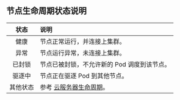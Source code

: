 ## 节点生命周期状态说明

|状态|说明|
|:--:|:--|
|健康|节点正常运行，并连接上集群。|
|异常|节点运行异常，未连接上集群。|
|已封锁|节点已被封锁，不允许新的 Pod 调度到该节点。|
|驱逐中|节点正在驱逐 Pod 到其他节点。|
|其他状态|参考 [云服务器生命周期](https://intl.cloud.tencent.com/document/product/213/4856)。|

